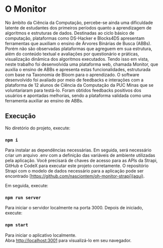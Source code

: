 # O Monitor

No âmbito da Ciência da Computação, percebe-se ainda uma dificuldade latente de estudantes dos primeiros períodos quanto a aprendizagem de algoritmos e estruturas de dados. Destinadas ao ciclo básico de computação, plataformas como DS-Hacker e Blocks4DS apresentam ferramentas que auxiliam o ensino de Árvores Binárias de Busca (ABBs). Porém não são observadas plataformas que agreguem em sua estrutura, além do conteúdo textual e avaliações por questionário e práticas, visualização dinâmica dos algoritmos executados. Tendo isso em vista, neste trabalho foi desenvolvida uma plataforma web, chamada Monitor, que auxilia o ensino de ABBs e apresenta estas funcionalidades, estruturada com base na Taxonomia de Bloom para o aprendizado. O software desenvolvido foi avaliado por meio de feedbacks e interações com a plataforma de 12 alunos de Ciência da Computação da PUC Minas que se voluntariaram para testá-lo. Foram obtidos feedbacks positivos dos usuários e apontadas melhorias, sendo a plataforma validada como uma ferramenta auxiliar ao ensino de ABBs.

## Execução

No diretório do projeto, execute:

### `npm i`

Para instalar as dependências necessárias. Em seguida, será necessário criar um arquivo .env com a definição das variáveis de ambiente utilizadas pela aplicação. Você precisará de chaves de acesso para as APIs da Strapi, GitHub e CodeX para executar este projeto corretamente. O repositório Strapi com o modelo de dados necessário para a aplicação pode ser encontrado [https://github.com/nasciontem/oh-monitor-strapi](aqui).

Em seguida, execute:

### `npm run server`

Para iniciar o servidor localmente na porta 3000. Depois de iniciado, execute:

### `npm start`

Para iniciar o aplicativo localmente.\
Abra [http://localhost:3001](http://localhost:3001) para visualizá-lo em seu navegador.
